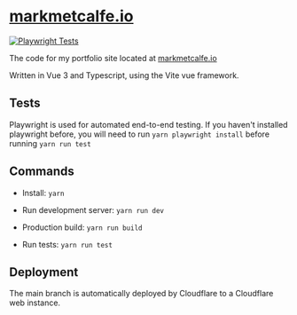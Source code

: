 # [markmetcalfe.io](https://markmetcalfe.io)

[![Playwright Tests](https://github.com/markmetcalfe/markmetcalfe.io/actions/workflows/playwright.yml/badge.svg)](https://github.com/markmetcalfe/markmetcalfe.io/actions/workflows/playwright.yml)

The code for my portfolio site located at [markmetcalfe.io](https://markmetcalfe.io)

Written in Vue 3 and Typescript, using the Vite vue framework.

## Tests

Playwright is used for automated end-to-end testing.
If you haven't installed playwright before, you will need to run `yarn playwright install` before running `yarn run test`

## Commands

- Install: `yarn`

- Run development server: `yarn run dev`

- Production build: `yarn run build`

- Run tests: `yarn run test`

## Deployment

The main branch is automatically deployed by Cloudflare to a Cloudflare web instance.
